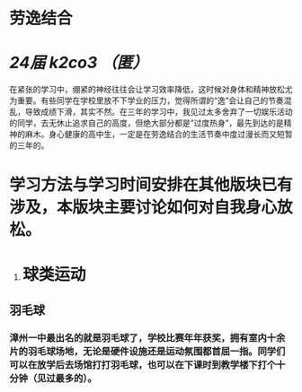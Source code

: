 # 劳逸结合

# *24届    k2co3 （匿）*

在紧张的学习中，绷紧的神经往往会让学习效率降低，这时候对身体和精神放松尤为重要。有些同学在学校里放不下学业的压力，觉得所谓的“逸”会让自己的节奏混乱，导致成绩下滑，其实不然。在三年的学习中，我见过太多舍弃了一切娱乐活动的同学，去无休止追求自己的高度，但绝大部分都是“过度热身”，最先到达的是精神的麻木。身心健康的高中生，一定是在劳逸结合的生活节奏中度过漫长而又短暂的三年的。

# 学习方法与学习时间安排在其他版块已有涉及，本版块主要讨论如何对自我身心放松。

1. # 球类运动

##    羽毛球

###    漳州一中最出名的就是羽毛球了，学校比赛年年获奖，拥有室内十余片的羽毛球场地，无论是硬件设施还是运动氛围都首屈一指。同学们可以在放学后去场馆打打羽毛球，也可以在下课时到教学楼下打个十分钟（见过最多的）。

 

